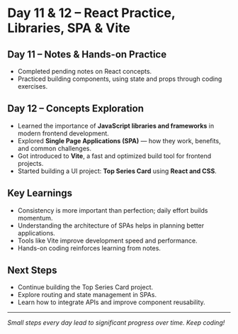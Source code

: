 # Day 11 & 12 – React Practice, Libraries, SPA & Vite

## Day 11 – Notes & Hands-on Practice
- Completed pending notes on React concepts.
- Practiced building components, using state and props through coding exercises.

## Day 12 – Concepts Exploration
- Learned the importance of **JavaScript libraries and frameworks** in modern frontend development.
- Explored **Single Page Applications (SPA)** — how they work, benefits, and common challenges.
- Got introduced to **Vite**, a fast and optimized build tool for frontend projects.
- Started building a UI project: **Top Series Card** using **React and CSS**.

## Key Learnings
- Consistency is more important than perfection; daily effort builds momentum.
- Understanding the architecture of SPAs helps in planning better applications.
- Tools like Vite improve development speed and performance.
- Hands-on coding reinforces learning from notes.

## Next Steps
- Continue building the Top Series Card project.
- Explore routing and state management in SPAs.
- Learn how to integrate APIs and improve component reusability.

---

*Small steps every day lead to significant progress over time. Keep coding!*
